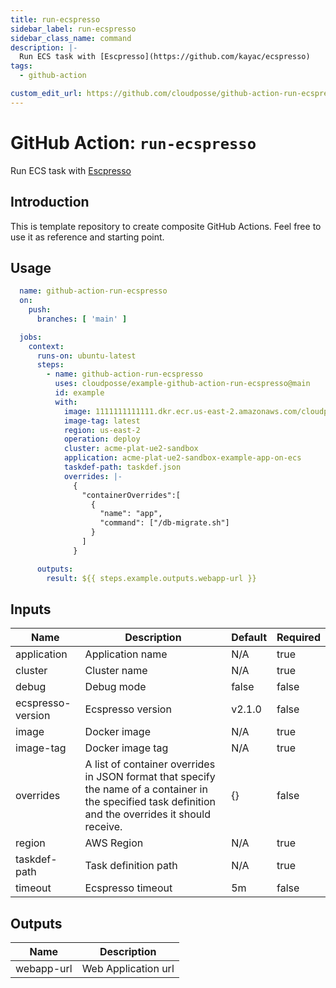 ```yaml
---
title: run-ecspresso
sidebar_label: run-ecspresso
sidebar_class_name: command
description: |-
  Run ECS task with [Escpresso](https://github.com/kayac/ecspresso)
tags:
  - github-action

custom_edit_url: https://github.com/cloudposse/github-action-run-ecspresso/blob/main/README.yaml
---
```


# GitHub Action: `run-ecspresso`
Run ECS task with [Escpresso](https://github.com/kayac/ecspresso)




## Introduction

This is template repository to create composite GitHub Actions. 
Feel free to use it as reference and starting point.



## Usage

```yaml
  name: github-action-run-ecspresso
  on:
    push:
      branches: [ 'main' ]

  jobs:
    context:
      runs-on: ubuntu-latest
      steps:
        - name: github-action-run-ecspresso
          uses: cloudposse/example-github-action-run-ecspresso@main
          id: example
          with:
            image: 1111111111111.dkr.ecr.us-east-2.amazonaws.com/cloudposse/example-app-on-ecs
            image-tag: latest
            region: us-east-2
            operation: deploy
            cluster: acme-plat-ue2-sandbox
            application: acme-plat-ue2-sandbox-example-app-on-ecs
            taskdef-path: taskdef.json
            overrides: |-
              {
                "containerOverrides":[
                  {
                    "name": "app",
                    "command": ["/db-migrate.sh"]
                  }
                ]
              }            

      outputs:
        result: ${{ steps.example.outputs.webapp-url }}
```






<!-- markdownlint-disable -->

## Inputs

| Name | Description | Default | Required |
|------|-------------|---------|----------|
| application | Application name | N/A | true |
| cluster | Cluster name | N/A | true |
| debug | Debug mode | false | false |
| ecspresso-version | Ecspresso version | v2.1.0 | false |
| image | Docker image | N/A | true |
| image-tag | Docker image tag | N/A | true |
| overrides | A list of container overrides in JSON format that specify the name of a container in the specified task definition and the overrides it should receive. | {} | false |
| region | AWS Region | N/A | true |
| taskdef-path | Task definition path | N/A | true |
| timeout | Ecspresso timeout | 5m | false |


## Outputs

| Name | Description |
|------|-------------|
| webapp-url | Web Application url |
<!-- markdownlint-restore -->

